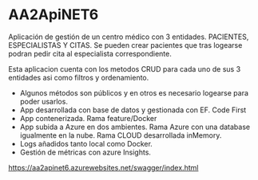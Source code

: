 # AA2ApiNET6

Aplicación de gestión de un centro médico con 3 entidades. PACIENTES, ESPECIALISTAS Y CITAS.
Se pueden crear pacientes que tras logearse podran pedir cita al especialista correspondiente.

Esta aplicacion cuenta con los metodos CRUD para cada uno de sus 3 entidades asi como filtros y ordenamiento.

- Algunos métodos son públicos y en otros es necesario logearse para poder usarlos.
- App desarrollada con base de datos y gestionada con EF.  Code  First
- App contenerizada. Rama feature/Docker
- App subida a Azure en dos ambientes. Rama Azure con una database igualmente en la nube. Rama CLOUD desarrollada inMemory.
- Logs añadidos tanto local como Docker.
- Gestión de métricas con azure Insights.

https://aa2apinet6.azurewebsites.net/swagger/index.html

